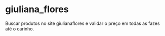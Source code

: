 # giuliana_flores
Buscar produtos no site giulianaflores e validar o preço em todas as fazes até o carinho.
